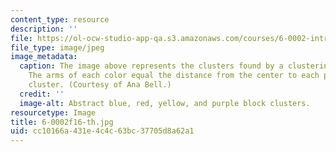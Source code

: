 ```yaml
---
content_type: resource
description: ''
file: https://ol-ocw-studio-app-qa.s3.amazonaws.com/courses/6-0002-introduction-to-computational-thinking-and-data-science-fall-2016/cc10166a431e4c4c63bc37705d8a62a1_6-0002f16-th.jpg
file_type: image/jpeg
image_metadata:
  caption: The image above represents the clusters found by a clustering algorithm.
    The arms of each color equal the distance from the center to each point in the
    cluster. (Courtesy of Ana Bell.)
  credit: ''
  image-alt: Abstract blue, red, yellow, and purple block clusters.
resourcetype: Image
title: 6-0002f16-th.jpg
uid: cc10166a-431e-4c4c-63bc-37705d8a62a1
---
```

